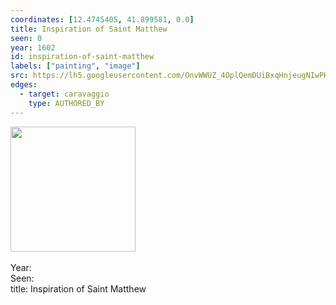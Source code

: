 ```yaml
---
coordinates: [12.4745405, 41.899581, 0.0]
title: Inspiration of Saint Matthew
seen: 0
year: 1602
id: inspiration-of-saint-matthew
labels: ["painting", "image"]
src: https://lh5.googleusercontent.com/OnvWWUZ_4OplQemDUiBxqHnjeugNIwPKg1d-_HCFLr9dAu9awm0Mt_3xEaNuumgPCXYVNy_kb89L48dUDF3ep8jgG-L49-217SJxwzDNWPcdUKHhyBj1FFxT_oEZIQlb
edges:
  - target: caravaggio
    type: AUTHORED_BY
---
```


<img src="https://lh5.googleusercontent.com/OnvWWUZ_4OplQemDUiBxqHnjeugNIwPKg1d-_HCFLr9dAu9awm0Mt_3xEaNuumgPCXYVNy_kb89L48dUDF3ep8jgG-L49-217SJxwzDNWPcdUKHhyBj1FFxT_oEZIQlb" height="200" width="auto" /><br><br>Year: <br>Seen: <br>title: Inspiration of Saint Matthew